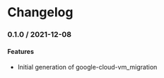 # Changelog

### 0.1.0 / 2021-12-08

#### Features

* Initial generation of google-cloud-vm_migration
